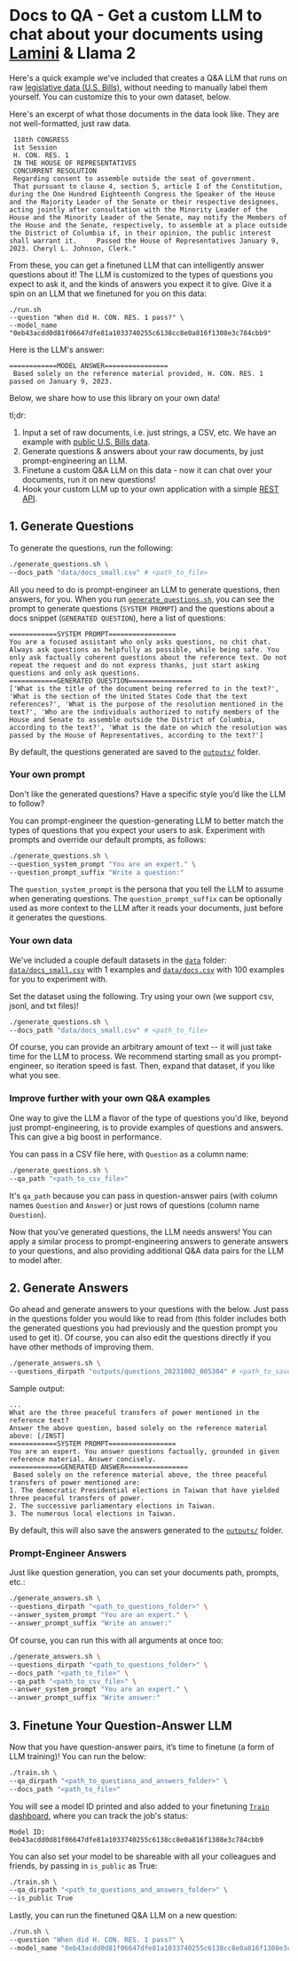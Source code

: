 # Docs to QA - Get a custom LLM to chat about your documents using [Lamini](https://lamini.ai) & Llama 2

Here's a quick example we've included that creates a Q&A LLM that runs on raw [legislative data (U.S. Bills)](https://huggingface.co/datasets/hyperdemocracy/us-congress-bills), without needing to manually label them yourself. You can customize this to your own dataset, below.

Here's an excerpt of what those documents in the data look like. They are not well-formatted, just raw data.
```
 118th CONGRESS 
 1st Session 
 H. CON. RES. 1 
 IN THE HOUSE OF REPRESENTATIVES 
 CONCURRENT RESOLUTION 
 Regarding consent to assemble outside the seat of government. 
 That pursuant to clause 4, section 5, article I of the Constitution, during the One Hundred Eighteenth Congress the Speaker of the House and the Majority Leader of the Senate or their respective designees, acting jointly after consultation with the Minority Leader of the House and the Minority Leader of the Senate, may notify the Members of the House and the Senate, respectively, to assemble at a place outside the District of Columbia if, in their opinion, the public interest shall warrant it.     Passed the House of Representatives January 9, 2023. Cheryl L. Johnson, Clerk."
```

From these, you can get a finetuned LLM that can intelligently answer questions about it! The LLM is customized to the types of questions you expect to ask it, and the kinds of answers you expect it to give. Give it a spin on an LLM that we finetuned for you on this data:
```
./run.sh
--question "When did H. CON. RES. 1 pass?" \
--model_name "0eb43acdd0d81f06647dfe81a1033740255c6138cc8e0a816f1308e3c784cbb9"
```

Here is the LLM's answer:
```
============MODEL ANSWER================
 Based solely on the reference material provided, H. CON. RES. 1 passed on January 9, 2023.
```

Below, we share how to use this library on your own data!

tl;dr:
1. Input a set of raw documents, i.e. just strings, a CSV, etc. We have an example with [public U.S. Bills data](https://huggingface.co/datasets/hyperdemocracy/us-congress-bills).
2. Generate questions & answers about your raw documents, by just prompt-engineering an LLM.
3. Finetune a custom Q&A LLM on this data - now it can chat over your documents, run it on new questions!
4. Hook your custom LLM up to your own application with a simple [REST API](https://lamini-ai.github.io/API/completions/).

## 1. Generate Questions
To generate the questions, run the following:

```bash
./generate_questions.sh \
--docs_path "data/docs_small.csv" # <path_to_file>
```

All you need to do is prompt-engineer an LLM to generate questions, then answers, for you. When you run [`generate_questions.sh`](/generate_questions.sh), you can see the prompt to generate questions (`SYSTEM PROMPT`) and the questions about a docs snippet (`GENERATED QUESTION`), here a list of questions:

```
============SYSTEM PROMPT=================
You are a focused assistant who only asks questions, no chit chat. Always ask questions as helpfully as possible, while being safe. You only ask factually coherent questions about the reference text. Do not repeat the request and do not express thanks, just start asking questions and only ask questions.
============GENERATED QUESTION================
['What is the title of the document being referred to in the text?', 'What is the section of the United States Code that the text references?', 'What is the purpose of the resolution mentioned in the text?', 'Who are the individuals authorized to notify members of the House and Senate to assemble outside the District of Columbia, according to the text?', 'What is the date on which the resolution was passed by the House of Representatives, according to the text?']
```
By default, the questions generated are saved to the [`outputs/`](/outputs) folder.


### Your own prompt
Don't like the generated questions? Have a specific style you’d like the LLM to follow?

You can prompt-engineer the question-generating LLM to better match the types of questions that you expect your users to ask. Experiment with prompts and override our default prompts, as follows:

```bash
./generate_questions.sh \
--question_system_prompt "You are an expert." \
--question_prompt_suffix "Write a question:"
```

The `question_system_prompt` is the persona that you tell the LLM to assume when generating questions. The `question_prompt_suffix` can be optionally used as more context to the LLM after it reads your documents, just before it generates the questions.

### Your own data
We've included a couple default datasets in the [`data`](/data) folder: [`data/docs_small.csv`](data/docs_small.csv) with 1 examples and [`data/docs.csv`](data/docs.csv) with 100 examples for you to experiment with. 

Set the dataset using the following. Try using your own (we support csv, jsonl, and txt files)!

```bash
./generate_questions.sh \
--docs_path "data/docs_small.csv" # <path_to_file>
```

Of course, you can provide an arbitrary amount of text -- it will just take time for the LLM to process. We recommend starting small as you prompt-engineer, so iteration speed is fast. Then, expand that dataset, if you like what you see.

### Improve further with your own Q&A examples
One way to give the LLM a flavor of the type of questions you'd like, beyond just prompt-engineering, is to provide examples of questions and answers. This can give a big boost in performance.

You can pass in a CSV file here, with `Question` as a column name:

```bash
./generate_questions.sh \
--qa_path "<path_to_csv_file>"
```

It's `qa_path` because you can pass in question-answer pairs (with column names `Question` and `Answer`) or just rows of questions (column name `Question`).

Now that you’ve generated questions, the LLM needs answers! You can apply a similar process to prompt-engineering answers to generate answers to your questions, and also providing additional Q&A data pairs for the LLM to model after.

## 2. Generate Answers
Go ahead and generate answers to your questions with the below. Just pass in the questions folder you would like to read from (this folder includes both the generated questions you had previously and the question prompt you used to get it). Of course, you can also edit the questions directly if you have other methods of improving them.

```bash
./generate_answers.sh \
--questions_dirpath "outputs/questions_20231002_005304" # <path_to_saved_questions_folder>
```

Sample output:
```
...
What are the three peaceful transfers of power mentioned in the reference text?
Answer the above question, based solely on the reference material above: [/INST]
============SYSTEM PROMPT=================
You are an expert. You answer questions factually, grounded in given reference material. Answer concisely.
=============GENERATED ANSWER================
 Based solely on the reference material above, the three peaceful transfers of power mentioned are:
1. The democratic Presidential elections in Taiwan that have yielded three peaceful transfers of power.
2. The successive parliamentary elections in Taiwan.
3. The numerous local elections in Taiwan.
```

By default, this will also save the answers generated to the [`outputs/`](/outputs/) folder.

### Prompt-Engineer Answers
Just like question generation, you can set your documents path, prompts, etc.:

```bash
./generate_answers.sh \
--questions_dirpath "<path_to_questions_folder>" \
--answer_system_prompt "You are an expert." \
--answer_prompt_suffix "Write an answer:"
```

Of course, you can run this with all arguments at once too:

```bash
./generate_answers.sh \
--questions_dirpath "<path_to_questions_folder>" \
--docs_path "<path_to_file>" \
--qa_path "<path_to_csv_file>" \
--answer_system_prompt "You are an expert." \
--answer_prompt_suffix "Write answer:"
```

## 3. Finetune Your Question-Answer LLM

Now that you have question-answer pairs, it’s time to finetune (a form of LLM training)! You can run the below:

```bash
./train.sh \
--qa_dirpath "<path_to_questions_and_answers_folder>" \
--docs_path "<path_to_file>"
```

You will see a model ID printed and also added to your finetuning [`Train` dashboard](https://app.lamini.ai/train), where you can track the job's status:
```
Model ID: 0eb43acdd0d81f06647dfe81a1033740255c6138cc8e0a816f1308e3c784cbb9
```

You can also set your model to be shareable with all your colleagues and friends, by passing in `is_public` as True:

```bash
./train.sh \
--qa_dirpath "<path_to_questions_and_answers_folder>" \
--is_public True
```

Lastly, you can run the finetuned Q&A LLM on a new question:

```bash
./run.sh \
--question "When did H. CON. RES. 1 pass?" \
--model_name "0eb43acdd0d81f06647dfe81a1033740255c6138cc8e0a816f1308e3c784cbb9" # <model_name>
```

